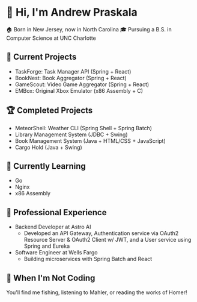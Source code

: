 # 👋 Hi, I'm Andrew Praskala

🏠 Born in New Jersey, now in North Carolina
🎓 Pursuing a B.S. in Computer Science at UNC Charlotte

## 🚀 Current Projects
- TaskForge: Task Manager API (Spring + React)
- BookNest: Book Aggregator (Spring + React)
- GameScout: Video Game Aggregator (Spring + React)
- EMBox: Original Xbox Emulator (x86 Assembly + C)

## 🏆 Completed Projects
- MeteorShell: Weather CLI (Spring Shell + Spring Batch)
- Library Management System (JDBC + Swing)
- Book Management System (Java + HTML/CSS + JavaScript)
- Cargo Hold (Java + Swing)

## 🌱 Currently Learning
- Go
- Nginx
- x86 Assembly

## 💼 Professional Experience
- Backend Developer at Astro AI
  - Developed an API Gateway, Authentication service via OAuth2 Resource Server & OAuth2 Client w/ JWT, and a User service using Spring and Eureka
- Software Engineer at Wells Fargo
  - Building microservices with Spring Batch and React

## 🎣 When I'm Not Coding
You'll find me fishing, listening to Mahler, or reading the works of Homer!

